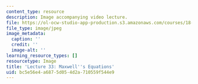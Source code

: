 ```yaml
---
content_type: resource
description: Image accompanying video lecture.
file: https://ol-ocw-studio-app-production.s3.amazonaws.com/courses/18-02-multivariable-calculus-fall-2007/bc5e56e4a6875d054d2a710559f544e9_33.jpg
file_type: image/jpeg
image_metadata:
  caption: ''
  credit: ''
  image-alt: ''
learning_resource_types: []
resourcetype: Image
title: 'Lecture 33: Maxwell''s Equations'
uid: bc5e56e4-a687-5d05-4d2a-710559f544e9
---
```

